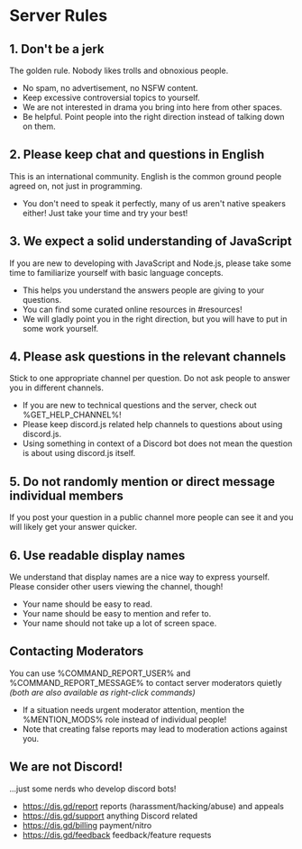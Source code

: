 # Server Rules
## 1. Don't be a jerk
The golden rule. Nobody likes trolls and obnoxious people.
- No spam, no advertisement, no NSFW content.
- Keep excessive controversial topics to yourself.
- We are not interested in drama you bring into here from other spaces.
- Be helpful. Point people into the right direction instead of talking down on them.
## 2. Please keep chat and questions in English
This is an international community. English is the common ground people agreed on, not just in programming.
- You don't need to speak it perfectly, many of us aren't native speakers either! Just take your time and try your best!
## 3. We expect a solid understanding of JavaScript
If you are new to developing with JavaScript and Node.js, please take some time to familiarize yourself with basic language concepts.
- This helps you understand the answers people are giving to your questions.
- You can find some curated online resources in #resources!
- We will gladly point you in the right direction, but you will have to put in some work yourself.
## 4. Please ask questions in the relevant channels
Stick to one appropriate channel per question. Do not ask people to answer you in different channels.
- If you are new to technical questions and the server, check out %GET_HELP_CHANNEL%!
- Please keep discord.js related help channels to questions about using discord.js.
- Using something in context of a Discord bot does not mean the question is about using discord.js itself.
## 5. Do not randomly mention or direct message individual members
If you post your question in a public channel more people can see it and you will likely get your answer quicker.
## 6. Use readable display names
We understand that display names are a nice way to express yourself. Please consider other users viewing the channel, though!
- Your name should be easy to read.
- Your name should be easy to mention and refer to.
- Your name should not take up a lot of screen space.

## Contacting Moderators
You can use %COMMAND_REPORT_USER% and %COMMAND_REPORT_MESSAGE% to contact server moderators quietly *(both are also available as right-click commands)*
- If a situation needs urgent moderator attention, mention the %MENTION_MODS% role instead of individual people!
- Note that creating false reports may lead to moderation actions against you.
## We are not Discord!
...just some nerds who develop discord bots! 
- https://dis.gd/report reports (harassment/hacking/abuse) and appeals
- https://dis.gd/support anything Discord related
- https://dis.gd/billing payment/nitro
- https://dis.gd/feedback feedback/feature requests